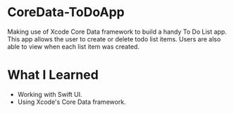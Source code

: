 # CoreData-ToDoApp

Making use of Xcode Core Data framework to build a handy To Do List app. This app allows the user to create or delete todo list items. Users are also able to view when each list item was created.

# What I Learned

- Working with Swift UI.
- Using Xcode's Core Data framework.
